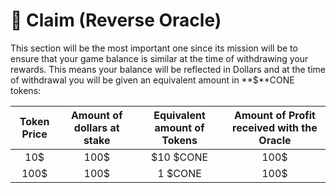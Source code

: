 # 👑 Claim (Reverse Oracle)

This section will be the most important one since its mission will be to ensure that your game balance is similar at the time of withdrawing your rewards. This means your balance will be reflected in Dollars and at the time of withdrawal you will be given an equivalent amount in **$**CONE tokens:

| Token Price | Amount of dollars at stake | Equivalent amount of Tokens | Amount of Profit received with the Oracle |
| :---------------: | :--------------------------: | :----------------------------: | :------------------------------------------: |
| 10$ | 100$ | $10 $CONE | 100$ |
| 100$ | 100$ | 1 $CONE | 100$ |
